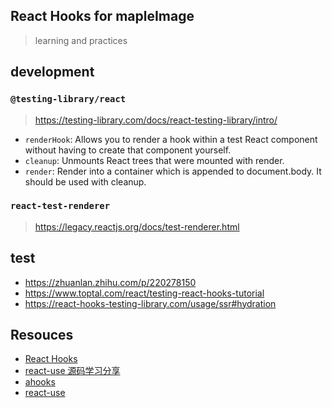 ## React Hooks for mapleImage

> learning and practices

## development

### `@testing-library/react`

> https://testing-library.com/docs/react-testing-library/intro/

- `renderHook`: Allows you to render a hook within a test React component without having to create that component yourself.
- `cleanup`: Unmounts React trees that were mounted with render.
- `render`: Render into a container which is appended to document.body. It should be used with cleanup.

### `react-test-renderer`

> https://legacy.reactjs.org/docs/test-renderer.html

## test

- https://zhuanlan.zhihu.com/p/220278150
- https://www.toptal.com/react/testing-react-hooks-tutorial
- https://react-hooks-testing-library.com/usage/ssr#hydration

## Resouces

- [React Hooks](https://react.dev/reference/react)
- [react-use 源码学习分享](https://juejin.cn/post/7216357824882884667)
- [ahooks](https://github.com/alibaba/hooks)
- [react-use](https://github.com/streamich/react-use)
